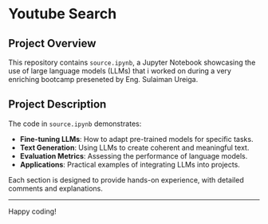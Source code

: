 # Youtube Search

## Project Overview

This repository contains `source.ipynb`, a Jupyter Notebook showcasing the use of large language models (LLMs) that i worked on during a very enriching bootcamp preseneted by Eng. Sulaiman Ureiga. 

## Project Description
The code in `source.ipynb` demonstrates:
- **Fine-tuning LLMs**: How to adapt pre-trained models for specific tasks.
- **Text Generation**: Using LLMs to create coherent and meaningful text.
- **Evaluation Metrics**: Assessing the performance of language models.
- **Applications**: Practical examples of integrating LLMs into projects.

Each section is designed to provide hands-on experience, with detailed comments and explanations.

---

Happy coding!
